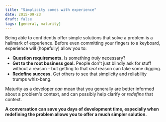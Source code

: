 ```yaml
---
title: "Simplicity comes with experience"
date: 2015-09-23
draft: false
tags: [general, maturity]
---
```


Being able to confidently offer simple solutions that solve a problem is a hallmark of experience. Before even committing your fingers to a keyboard, experience will (hopefully) allow you to:

- **Question requirements.** Is something _truly_ necessary?
- **Get to the root business goal.** People don't just blindly ask for stuff without a reason - but getting to that _real_ reason can take some digging.
- **Redefine success.** Get others to see that simplicity and reliability trumps whiz-bang.
  <!--more-->

Maturity as a developer _can_ mean that you generally are better informed about a problem's context, and can possibly help clarify or _redefine_ that context.

**A conversation can save you days of development time, especially when redefining the problem allows you to offer a much simpler solution.**
